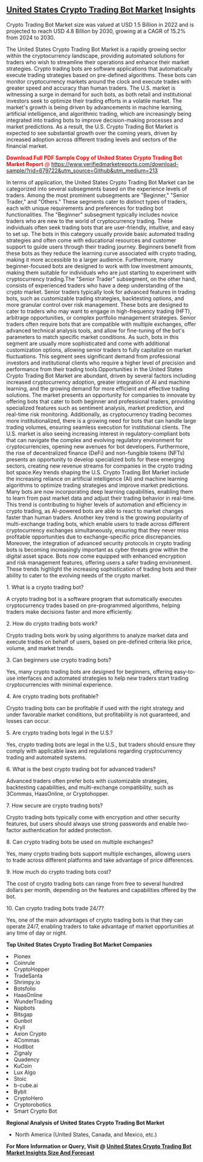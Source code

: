<h2><a href="https://www.verifiedmarketreports.com/download-sample/?rid=679722&amp;utm_source=Github&amp;utm_medium=213" target="_blank">United States Crypto Trading Bot Market</a> Insights</h2><p>Crypto Trading Bot Market size was valued at USD 1.5 Billion in 2022 and is projected to reach USD 4.8 Billion by 2030, growing at a CAGR of 15.2% from 2024 to 2030.</p><p><p>The United States Crypto Trading Bot Market is a rapidly growing sector within the cryptocurrency landscape, providing automated solutions for traders who wish to streamline their operations and enhance their market strategies. Crypto trading bots are software applications that automatically execute trading strategies based on pre-defined algorithms. These bots can monitor cryptocurrency markets around the clock and execute trades with greater speed and accuracy than human traders. The U.S. market is witnessing a surge in demand for such bots, as both retail and institutional investors seek to optimize their trading efforts in a volatile market. The market's growth is being driven by advancements in machine learning, artificial intelligence, and algorithmic trading, which are increasingly being integrated into trading bots to improve decision-making processes and market predictions. As a result, the U.S. Crypto Trading Bot Market is expected to see substantial growth over the coming years, driven by increased adoption across different trading levels and sectors of the financial market. <p><span class=""><span style="color: #ff0000;"><strong>Download Full PDF Sample Copy of United States Crypto Trading Bot Market Report</strong> @ </span><a href="https://www.verifiedmarketreports.com/download-sample/?rid=679722&amp;utm_source=Github&amp;utm_medium=213" target="_blank">https://www.verifiedmarketreports.com/download-sample/?rid=679722&amp;utm_source=Github&amp;utm_medium=213</a></span></p></p><p>In terms of application, the United States Crypto Trading Bot Market can be categorized into several subsegments based on the experience levels of traders. Among the most prominent subsegments are "Beginner," "Senior Trader," and "Others." These segments cater to distinct types of traders, each with unique requirements and preferences for trading bot functionalities. The "Beginner" subsegment typically includes novice traders who are new to the world of cryptocurrency trading. These individuals often seek trading bots that are user-friendly, intuitive, and easy to set up. The bots in this category usually provide basic automated trading strategies and often come with educational resources and customer support to guide users through their trading journey. Beginners benefit from these bots as they reduce the learning curve associated with crypto trading, making it more accessible to a larger audience. Furthermore, many beginner-focused bots are designed to work with low investment amounts, making them suitable for individuals who are just starting to experiment with cryptocurrency trading.The "Senior Trader" subsegment, on the other hand, consists of experienced traders who have a deep understanding of the crypto market. Senior traders typically look for advanced features in trading bots, such as customizable trading strategies, backtesting options, and more granular control over risk management. These bots are designed to cater to traders who may want to engage in high-frequency trading (HFT), arbitrage opportunities, or complex portfolio management strategies. Senior traders often require bots that are compatible with multiple exchanges, offer advanced technical analysis tools, and allow for fine-tuning of the bot's parameters to match specific market conditions. As such, bots in this segment are usually more sophisticated and come with additional customization options, allowing senior traders to fully capitalize on market fluctuations. This segment sees significant demand from professional investors and institutional clients who require a higher level of precision and performance from their trading tools.Opportunities in the United States Crypto Trading Bot Market are abundant, driven by several factors including increased cryptocurrency adoption, greater integration of AI and machine learning, and the growing demand for more efficient and effective trading solutions. The market presents an opportunity for companies to innovate by offering bots that cater to both beginner and professional traders, providing specialized features such as sentiment analysis, market prediction, and real-time risk monitoring. Additionally, as cryptocurrency trading becomes more institutionalized, there is a growing need for bots that can handle large trading volumes, ensuring seamless execution for institutional clients. The U.S. market is also seeing increasing interest in regulatory-compliant bots that can navigate the complex and evolving regulatory environment for cryptocurrencies, opening new avenues for bot developers. Furthermore, the rise of decentralized finance (DeFi) and non-fungible tokens (NFTs) presents an opportunity to develop specialized bots for these emerging sectors, creating new revenue streams for companies in the crypto trading bot space.Key trends shaping the U.S. Crypto Trading Bot Market include the increasing reliance on artificial intelligence (AI) and machine learning algorithms to optimize trading strategies and improve market predictions. Many bots are now incorporating deep learning capabilities, enabling them to learn from past market data and adjust their trading behavior in real-time. This trend is contributing to higher levels of automation and efficiency in crypto trading, as AI-powered bots are able to react to market changes faster than human traders. Another key trend is the growing popularity of multi-exchange trading bots, which enable users to trade across different cryptocurrency exchanges simultaneously, ensuring that they never miss profitable opportunities due to exchange-specific price discrepancies. Moreover, the integration of advanced security protocols in crypto trading bots is becoming increasingly important as cyber threats grow within the digital asset space. Bots now come equipped with enhanced encryption and risk management features, offering users a safer trading environment. These trends highlight the increasing sophistication of trading bots and their ability to cater to the evolving needs of the crypto market.<p>1. What is a crypto trading bot?</p><p>A crypto trading bot is a software program that automatically executes cryptocurrency trades based on pre-programmed algorithms, helping traders make decisions faster and more efficiently.</p><p>2. How do crypto trading bots work?</p><p>Crypto trading bots work by using algorithms to analyze market data and execute trades on behalf of users, based on pre-defined criteria like price, volume, and market trends.</p><p>3. Can beginners use crypto trading bots?</p><p>Yes, many crypto trading bots are designed for beginners, offering easy-to-use interfaces and automated strategies to help new traders start trading cryptocurrencies with minimal experience.</p><p>4. Are crypto trading bots profitable?</p><p>Crypto trading bots can be profitable if used with the right strategy and under favorable market conditions, but profitability is not guaranteed, and losses can occur.</p><p>5. Are crypto trading bots legal in the U.S.?</p><p>Yes, crypto trading bots are legal in the U.S., but traders should ensure they comply with applicable laws and regulations regarding cryptocurrency trading and automated systems.</p><p>6. What is the best crypto trading bot for advanced traders?</p><p>Advanced traders often prefer bots with customizable strategies, backtesting capabilities, and multi-exchange compatibility, such as 3Commas, HaasOnline, or Cryptohopper.</p><p>7. How secure are crypto trading bots?</p><p>Crypto trading bots typically come with encryption and other security features, but users should always use strong passwords and enable two-factor authentication for added protection.</p><p>8. Can crypto trading bots be used on multiple exchanges?</p><p>Yes, many crypto trading bots support multiple exchanges, allowing users to trade across different platforms and take advantage of price differences.</p><p>9. How much do crypto trading bots cost?</p><p>The cost of crypto trading bots can range from free to several hundred dollars per month, depending on the features and capabilities offered by the bot.</p><p>10. Can crypto trading bots trade 24/7?</p><p>Yes, one of the main advantages of crypto trading bots is that they can operate 24/7, enabling traders to take advantage of market opportunities at any time of day or night.</p></p><p><strong>Top United States Crypto Trading Bot Market Companies</strong></p><div data-test-id=""><p><li>Pionex</li><li> Coinrule</li><li> CryptoHopper</li><li> TradeSanta</li><li> Shrimpy.io</li><li> Botsfolio</li><li> HaasOnline</li><li> WunderTrading</li><li> Napbots</li><li> Bitsgap</li><li> Gunbot</li><li> Kryll</li><li> Axion Crypto</li><li> 4Commas</li><li> Hodlbot</li><li> Zignaly</li><li> Quadency</li><li> KuCoin</li><li> Lux Algo</li><li> Stoic</li><li> b-cube.ai</li><li> Bybit</li><li> CryptoHero</li><li> Cryptorobotics</li><li> Smart Crypto Bot</li></p><div><strong>Regional Analysis of&nbsp;United States Crypto Trading Bot Market</strong></div><ul><li dir="ltr"><p dir="ltr">North America&nbsp;(United States, Canada, and Mexico, etc.)</p></li></ul><p><strong>For More Information or Query, Visit @&nbsp;</strong><strong><a href="https://www.verifiedmarketreports.com/product/crypto-trading-bot-market/?utm_source=Github&amp;utm_medium=213" target="_blank">United States Crypto Trading Bot Market Insights Size And Forecast</a></strong></p></div>
